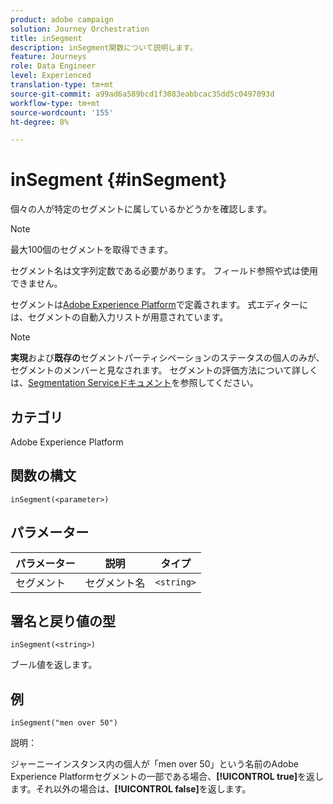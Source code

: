 ```yaml
---
product: adobe campaign
solution: Journey Orchestration
title: inSegment
description: inSegment関数について説明します。
feature: Journeys
role: Data Engineer
level: Experienced
translation-type: tm+mt
source-git-commit: a99ad6a589bcd1f3083eabbcac35dd5c0497093d
workflow-type: tm+mt
source-wordcount: '155'
ht-degree: 8%

---
```



# inSegment {#inSegment}

個々の人が特定のセグメントに属しているかどうかを確認します。

>[!NOTE]
>
>最大100個のセグメントを取得できます。

セグメント名は文字列定数である必要があります。 フィールド参照や式は使用できません。

セグメントは[Adobe Experience Platform](https://platform.adobe.com/segment/overview)で定義されます。 式エディターには、セグメントの自動入力リストが用意されています。

>[!NOTE]
>
>**実現**&#x200B;および&#x200B;**既存の**&#x200B;セグメントパーティシペーションのステータスの個人のみが、セグメントのメンバーと見なされます。 セグメントの評価方法について詳しくは、[Segmentation Serviceドキュメント](https://experienceleague.adobe.com/docs/experience-platform/segmentation/tutorials/evaluate-a-segment.html?lang=en#interpret-segment-results)を参照してください。

## カテゴリ

Adobe Experience Platform

## 関数の構文

`inSegment(<parameter>)`

## パラメーター

| パラメーター | 説明 | タイプ |
|--- |--- |--- |
| セグメント | セグメント名 | `<string>` |

## 署名と戻り値の型

`inSegment(<string>)`

ブール値を返します。

## 例

`inSegment("men over 50")`

説明：

ジャーニーインスタンス内の個人が「men over 50」という名前のAdobe Experience Platformセグメントの一部である場合、**[!UICONTROL true]**&#x200B;を返します。それ以外の場合は、**[!UICONTROL false]**&#x200B;を返します。
